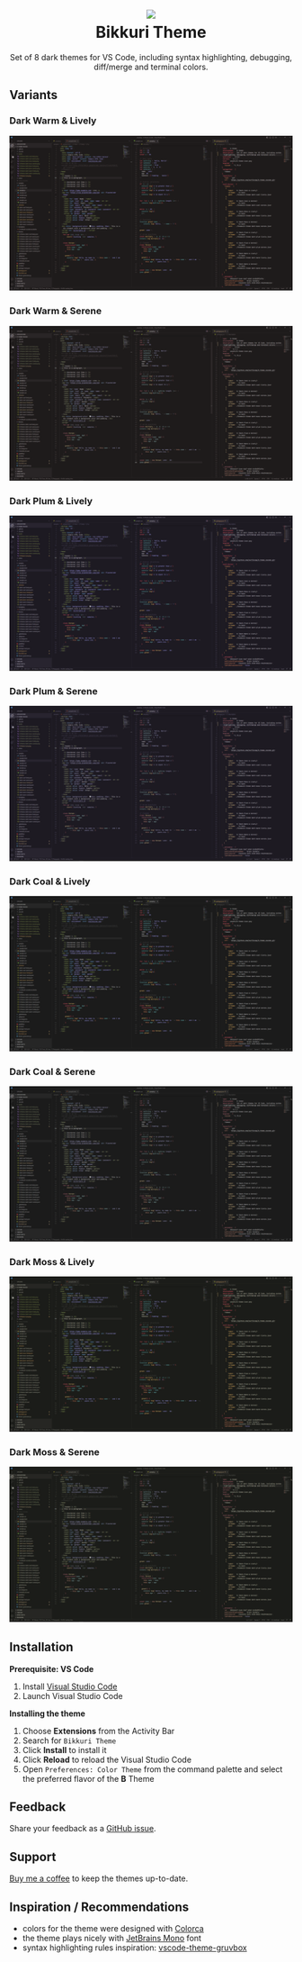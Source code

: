 
<h1 align="center">
  <br>
  <a href="https://marketplace.visualstudio.com/items?itemName=brano.b-theme" target="_blank">
    <img src="https://raw.githubusercontent.com/surfinzap/b-theme-vscode/master/assets/bikkuri-icon.png">
  </a>
  <br>
  Bikkuri Theme
  <br>
</h1>


<p align="center">Set of 8 dark themes for VS Code, including syntax highlighting, debugging, diff/merge and terminal colors.</p>


## Variants

### Dark Warm & Lively
![Dark Warm & Lively](assets/bikkuri-dark-warm-lively.png)

### Dark Warm & Serene
![Dark Warm & Serene](assets/bikkuri-dark-warm-serene.png)

### Dark Plum & Lively
![Dark Plum & Lively](assets/bikkuri-dark-plum-lively.png)

### Dark Plum & Serene
![Dark Plum & Serene](assets/bikkuri-dark-plum-serene.png)

### Dark Coal & Lively
![Dark Coal & Lively](assets/bikkuri-dark-coal-lively.png)

### Dark Coal & Serene
![Dark Coal & Serene](assets/bikkuri-dark-coal-serene.png)

### Dark Moss & Lively
![Dark Moss & Lively](assets/bikkuri-dark-moss-lively.png)

### Dark Moss & Serene
![Dark Moss & Serene](assets/bikkuri-dark-moss-serene.png)


## Installation

**Prerequisite: VS Code**
1. Install [Visual Studio Code](https://code.visualstudio.com/)
2. Launch Visual Studio Code

**Installing the theme**
1. Choose **Extensions** from the Activity Bar
2. Search for `Bikkuri Theme`
3. Click **Install** to install it
4. Click **Reload** to reload the Visual Studio Code
5. Open `Preferences: Color Theme` from the command palette and select the preferred flavor of the **B** Theme


## Feedback

Share your feedback as a [GitHub issue](https://github.com/surfinzap/b-theme-vscode/issues).


## Support 

[Buy me a coffee](https://ko-fi.com/branosandala) to keep the themes up-to-date. 


## Inspiration / Recommendations
- colors for the theme were designed with [Colorca](https://colorca.org)
- the theme plays nicely with [JetBrains Mono](https://github.com/JetBrains/JetBrainsMono) font
- syntax highlighting rules inspiration: [vscode-theme-gruvbox](https://github.com/jdinhify/vscode-theme-gruvbox)